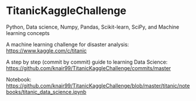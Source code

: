 # TitanicKaggleChallenge
Python, Data science, Numpy, Pandas, Scikit-learn, SciPy, and Machine learning concepts

A machine learning challenge for disaster analysis: https://www.kaggle.com/c/titanic

A step by step (commit by commit) guide to learning Data Science: https://github.com/knair99/TitanicKaggleChallenge/commits/master

Notebook: https://github.com/knair99/TitanicKaggleChallenge/blob/master/titanic/notebooks/titanic_data_science.ipynb


